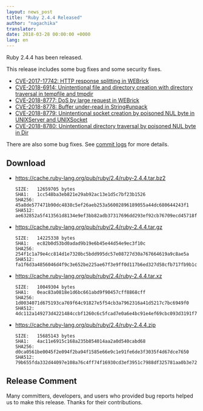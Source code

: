 ```yaml
---
layout: news_post
title: "Ruby 2.4.4 Released"
author: "nagachika"
translator:
date: 2018-03-28 00:00:00 +0000
lang: en
---
```


Ruby 2.4.4 has been released.

This release includes some bug fixes and some security fixes.

* [CVE-2017-17742: HTTP response splitting in WEBrick](/en/news/2018/03/28/http-response-splitting-in-webrick-cve-2017-17742)
* [CVE-2018-6914: Unintentional file and directory creation with directory traversal in tempfile and tmpdir](/en/news/2018/03/28/unintentional-file-and-directory-creation-with-directory-traversal-cve-2018-6914)
* [CVE-2018-8777: DoS by large request in WEBrick](/en/news/2018/03/28/large-request-dos-in-webrick-cve-2018-8777)
* [CVE-2018-8778: Buffer under-read in String#unpack](/en/news/2018/03/28/buffer-under-read-unpack-cve-2018-8778.md/)
* [CVE-2018-8779: Unintentional socket creation by poisoned NUL byte in UNIXServer and UNIXSocket](/en/news/2018/03/28/poisoned-nul-byte-unixsocket-cve-2018-8779)
* [CVE-2018-8780: Unintentional directory traversal by poisoned NUL byte in Dir](/en/news/2018/03/28/poisoned-nul-byte-dir-cve-2018-8780)

There are also some bug fixes.
See [commit logs](https://github.com/ruby/ruby/compare/v2_4_3...v2_4_4) for more details.

## Download

* <https://cache.ruby-lang.org/pub/ruby/2.4/ruby-2.4.4.tar.bz2>

      SIZE:   12659705 bytes
      SHA1:   1cc548ba3eb821e29ab92ac13e1d5c7bf23b1526
      SHA256: 45a8de577471b90dc4838c5ef26aeb253a56002896189055a44dc680644243f1
      SHA512: ae632852a5f413561d8134e9ef3bb82adb37317696dd293ef92cb76709ecd45718f14116ecce35b12f1c2dd53ccae8dabc7a924a270072b697512d11f4922347

* <https://cache.ruby-lang.org/pub/ruby/2.4/ruby-2.4.4.tar.gz>

      SIZE:   14225338 bytes
      SHA1:   ec82b0d53bd0adad9b19e6b45e44d54e9ec3f10c
      SHA256: 254f1c1a79e4cc814d1e7320bc5bdd995dc57e08727d30a767664619a9c8ae5a
      SHA512: fa1f6d3a4856046d4f9c3e652be225ae67f3e9ff0d117b6ed327d58cfb717fb9b1ce81d06a3302e486e7da0b5f67b16341666ceb02a554a428d221d008263ed8

* <https://cache.ruby-lang.org/pub/ruby/2.4/ruby-2.4.4.tar.xz>

      SIZE:   10049304 bytes
      SHA1:   0eac83a0818e1d6bc661abd9f90457cff8868cff
      SHA256: 1d0034071d675193ca769f64c91827e5f54cb3a7962316a41d5217c7bc6949f0
      SHA512: 4dc112a149273d4221484ccbf1260c6c5fcad7e0a6e4bc91e4ef69cbc093d3191f7abd71420f80d680f8ea5d111e6803ba2af32166aa501913639e6d5696fde0

* <https://cache.ruby-lang.org/pub/ruby/2.4/ruby-2.4.4.zip>

      SIZE:   15685143 bytes
      SHA1:   4ac11e6915c168a235b854014aa2a0d540cabd68
      SHA256: d0ca0561be0045f2e094f2ba94f1585e66e9c1e91fe6de3f3035f4d67dce7650
      SHA512: 79b655fda332d44097e108a76c4ff74f16930cd3ef3951c7988df325781aa0b3e724697107d964735f31a2457a835f08fa72c4eadd5ef7d3ccc1e6c9185f37e3

## Release Comment

Many committers, developers, and users who provided bug reports helped
us to make this release.
Thanks for their contributions.
